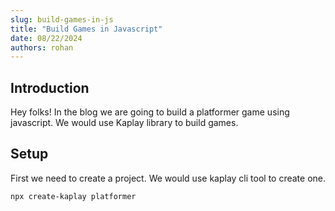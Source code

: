 ```yaml
---
slug: build-games-in-js
title: "Build Games in Javascript"
date: 08/22/2024
authors: rohan
---
```


## Introduction

Hey folks! In the blog we are going to build a platformer game using javascript. We would use Kaplay library to build games.

## Setup

First we need to create a project. We would use kaplay cli tool to create one.

```sh
npx create-kaplay platformer
```
